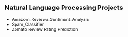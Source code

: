 ## Natural Language Processing Projects
- Amazom_Reviews_Sentiment_Analysis
- Spam_Classifier
- Zomato Review Rating Prediction
